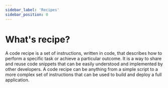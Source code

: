 ```yaml
---
sidebar_label: 'Recipes'
sidebar_position: 0
---
```

# What's recipe?

A code recipe is a set of instructions, written in code, that describes how to perform a specific task or achieve a particular outcome. It is a way to share and reuse code snippets that can be easily understood and implemented by other developers. A code recipe can be anything from a simple script to a more complex set of instructions that can be used to build and deploy a full application.
